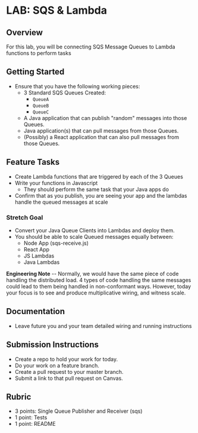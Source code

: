 # LAB: SQS & Lambda

## Overview

For this lab, you will be connecting SQS Message Queues to Lambda functions to perform tasks

## Getting Started

* Ensure that you have the following working pieces:
  * 3 Standard SQS Queues Created:
    * `QueueA`
    * `QueueB`
    * `QueueC`
  * A Java application that can publish "random" messages into those Queues.
  * Java application(s) that can pull messages from those Queues.
  * (Possibly) a React application that can also pull messages from those Queues.

## Feature Tasks

* Create Lambda functions that are triggered by each of the 3 Queues
* Write your functions in Javascript
  * They should perform the same task that your Java apps do
* Confirm that as you publish, you are seeing your app and the lambdas handle the queued messages at scale

### Stretch Goal

* Convert your Java Queue Clients into Lambdas and deploy them.
* You should be able to scale Queued messages equally between:
  * Node App (sqs-receive.js)
  * React App
  * JS Lambdas
  * Java Lambdas
  
**Engineering Note** -- Normally, we would have the same piece of code handling the distributed load. 4 types of code handling the same messages could lead to them being handled in non-conformant ways.  However, today your focus is to see and produce multiplicative wiring, and witness scale.
  

## Documentation
* Leave future you and your team detailed wiring and running instructions

## Submission Instructions

- Create a repo to hold your work for today.
- Do your work on a feature branch.
- Create a pull request to your master branch.
- Submit a link to that pull request on Canvas.

## Rubric
- 3 points: Single Queue Publisher and Receiver (sqs)
- 1 point: Tests
- 1 point: README
